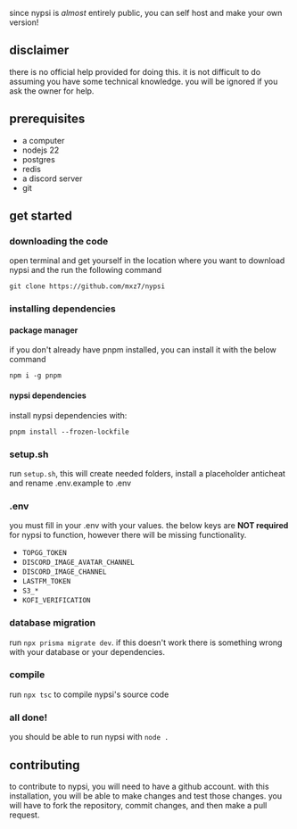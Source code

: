 <script>
  import DocsTemplate from "$lib/components/docs/DocsTemplate.svelte"
</script>

<DocsTemplate title='self host' />

since nypsi is _almost_ entirely public, you can self host and make your own version!

## disclaimer

there is no official help provided for doing this. it is not difficult to do assuming you have some
technical knowledge. you will be ignored if you ask the owner for help.

## prerequisites

- a computer
- nodejs 22
- postgres
- redis
- a discord server
- git

## get started

### downloading the code

open terminal and get yourself in the location where you want to download nypsi and the run the
following command

```
git clone https://github.com/mxz7/nypsi
```

### installing dependencies

#### package manager

if you don't already have pnpm installed, you can install it with the below command

```
npm i -g pnpm
```

#### nypsi dependencies

install nypsi dependencies with:

```
pnpm install --frozen-lockfile
```

### setup.sh

run `setup.sh`, this will create needed folders, install a placeholder anticheat and rename
.env.example to .env

### .env

you must fill in your .env with your values. the below keys are **NOT required** for nypsi to
function, however there will be missing functionality.

- `TOPGG_TOKEN`
- `DISCORD_IMAGE_AVATAR_CHANNEL`
- `DISCORD_IMAGE_CHANNEL`
- `LASTFM_TOKEN`
- `S3_*`
- `KOFI_VERIFICATION`

### database migration

run `npx prisma migrate dev`. if this doesn't work there is something wrong with your database or
your dependencies.

### compile

run `npx tsc` to compile nypsi's source code

### all done!

you should be able to run nypsi with `node .`

## contributing

to contribute to nypsi, you will need to have a github account. with this installation, you will be
able to make changes and test those changes. you will have to fork the repository, commit changes,
and then make a pull request.
